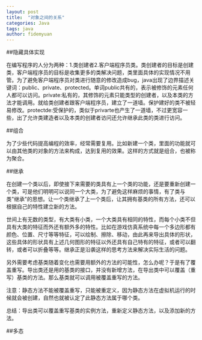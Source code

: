 ```yaml
---
layout: post
title:  "对象之间的关系"
categories: Java
tags: java 
author: fidemyuan
---
```


##隐藏具体实现

在编写程序的人分为两种：1.类创建者2.客户端程序员类。类创建者的目标是创建类，客户端程序员的目标是收集更多的类解决问题，类里面具体的实现情况不用管。为了避免客户端程序员对类进行随意的修改造成bug，java出现了边界描述关键词：public、private、protected。单词public共有的，表示被修饰的元素任何人都可以访问。private:私有的，其修饰的元素只能类型的创建者，以及本类的方法才能调用。就给类创建者跟客户端程序员，建立了一道墙。保护建好的类不被轻易修改。protectde:受保护的，类似于privarte也产生了一道墙，不过更宽容一些，出了允许类建造者以及本类的创建者访问还允许继承此类的类进行访问。

##组合

为了少些代码提高编程的效率，经常需要复用。比如新建一个类，里面的功能就可以由其他类的对象的方法来构成，达到复用的效果。这样的方式就是组合，也被称为聚合。

##继承

在创建一个类以后，即使接下来需要的类具有上一个类的功能，还是要重新创建一个类，可是他们明明可以说同一个大类，为了避免这样麻烦的事情，有了类与类"继承"的思想。让一个类继承了上一个类后，让其拥有基类的所有方法，还可以根据自己的特性建立新的方法。

世间上有无数的类型，有大类有小类，一个大类具有相同的特性，而每个小类不但具有大类的特征而外还有额外多的特性。比如在游戏仿真系统中每一个多边形都有颜色、位置、尺寸等等特征，可以绘制、擦除、移动，由此再来导出具体的形状，这些具体的形状具有上述几何图形的特征以外还具有自己特有的特征，或者可以翻转，或者可以折叠等等。继承正是沿袭这样的思考方法来解决实际生活的问题。

另外需要考虑基类随着变化也需要用额外的方法的可能性，怎么办呢？于是有了覆盖重写。导出类还是用的基类的接口，并没有新增方法，在导出类中可以覆盖（重写）基类的方法。那么基类就可以调用被覆盖重写的方法。

注意：静态方法不能被覆盖重写，只能被重定义，因为静态方法在虚拟机运行的时候就会被创建，自然也就被认定了此静态方法属于哪个类。

总结：导出类可以覆盖重写基类的实例方法，重新定义静态方法，以及添加新的方法。

##多态